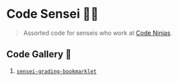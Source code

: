 # Code Sensei 🐱‍👤

> Assorted code for senseis who work at [Code Ninjas][codeninjas_home].

## Code Gallery 💽

1. [`sensei-grading-bookmarklet`](sensei-grading-bookmarklet)

[codeninjas_home]: https://www.codeninjas.com/
